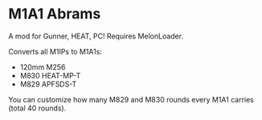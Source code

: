 # M1A1 Abrams
<p>A mod for Gunner, HEAT, PC! Requires MelonLoader.</p>

<p>
  Converts all M1IPs to M1A1s: 
  <ul>
    <li>120mm M256</li>
    <li>M830 HEAT-MP-T</li>
    <li>M829 APFSDS-T</li>
  </ul>
  You can customize how many M829 and M830 rounds every M1A1 carries (total 40 rounds).
</p>
